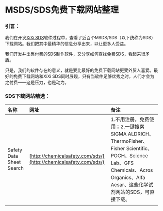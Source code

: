 # MSDS/SDS免费下载网站整理

### **引言：**

我们在开发[XiXi SDS](http://www.xixisys.com)软件过程中，查看了近百个MSDS/SDS（以下统称为SDS）下载网站。我们把其中最精华的信息分享出来，以让更多人受益。

我们开发并出售付费的SDS制作软件，又分享如何查找免费SDS，看起来很矛盾。

只是，我们的软件存在的意义，就是要比最好的免费下载网站更受外贸人喜爱。最好的免费下载网站和XiXi SDS同时展现，只有当软件足够优秀之时，人们才会为之付费——这是压力，也是动力。

### SDS下载网站精选：

| 名称 | 网址 | 备注 |
| :--- | :--- | :--- |
| Safety Data Sheet Search | [http://chemicalsafety.com/sds/](http://chemicalsafety.com/sds/) | 1.不用注册，免费使用；2.一键搜索SIGMA ALDRICH、ThermoFisher、Fisher Scientific、POCH、Science Lab、GFS Chemicals、Acros Organics、Alfa Aesar、这些化学试剂网站的SDS，可直接下载。 |
|  |  |  |



